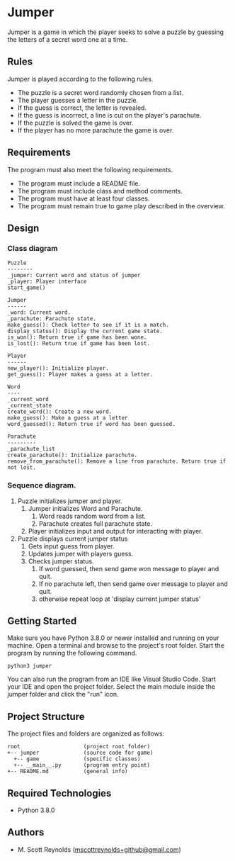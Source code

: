 # Jumper
Jumper is a game in which the player seeks to solve a puzzle by guessing the letters of a secret word one at a time.

## Rules
Jumper is played according to the following rules.

- The puzzle is a secret word randomly chosen from a list.
- The player guesses a letter in the puzzle.
- If the guess is correct, the letter is revealed.
- If the guess is incorrect, a line is cut on the player's parachute.
- If the puzzle is solved the game is over.
- If the player has no more parachute the game is over.

## Requirements
The program must also meet the following requirements.

- The program must include a README file.
- The program must include class and method comments.
- The program must have at least four classes.
- The program must remain true to game play described in the overview.


## Design
### Class diagram

```
Puzzle
--------
_jumper: Current word and status of jumper
_player: Player interface
start_game()

Jumper
------
_word: Current word.
_parachute: Parachute state.
make_guess(): Check letter to see if it is a match. 
display_status(): Display the current game state.
is_won(): Return true if game has been wone.
is_lost(): Return true if game has been lost.

Player
------
new_player(): Initialize player. 
get_guess(): Player makes a guess at a letter.

Word
----
_current_word
_current_state
create_word(): Create a new word.
make_guess(): Make a guess at a letter
word_guessed(): Return true if word has been guessed.

Parachute
---------
_parachute_list
create_parachute(): Initialize parachute.
remove_from_parachute(): Remove a line from parachute. Return true if not lost.
```

### Sequence diagram.
1. Puzzle initializes jumper and player.
    1. Jumper initializes Word and Parachute.
        1. Word reads random word from a list.
        2. Parachute creates full parachute state.
    2. Player initializes input and output for interacting with player.
2. Puzzle displays current jumper status
    1. Gets input guess from player.
    2. Updates jumper with players guess.
    3. Checks jumper status.
        1. If word guessed, then send game won message to player and quit.
        2. If no parachute left, then send game over message to player and quit.
        3. otherwise repeat loop at 'display current jumper status'


## Getting Started
Make sure you have Python 3.8.0 or newer installed and running on your machine. Open a terminal and browse to the project's root folder. Start the program by running the following command.
```
python3 jumper 
```
You can also run the program from an IDE like Visual Studio Code. Start your IDE and open the project folder. Select the main module inside the jumper folder and click the "run" icon.

## Project Structure
The project files and folders are organized as follows:
```
root                    (project root folder)
+-- jumper              (source code for game)
  +-- game              (specific classes)
  +-- __main__.py       (program entry point)
+-- README.md           (general info)
```

## Required Technologies
* Python 3.8.0

## Authors
* M. Scott Reynolds (mscottreynolds+github@gmail.com)
